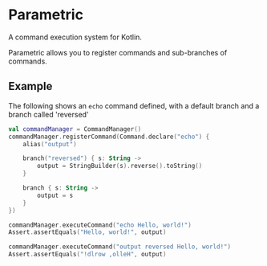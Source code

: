 # Parametric

A command execution system for Kotlin.

Parametric allows you to register commands and sub-branches of commands.

## Example

The following shows an `echo` command defined, with a default branch and a branch called 'reversed'

```kotlin
val commandManager = CommandManager()
commandManager.registerCommand(Command.declare("echo") {
    alias("output")

    branch("reversed") { s: String ->
        output = StringBuilder(s).reverse().toString()
    }

    branch { s: String ->
        output = s
    }
})

commandManager.executeCommand("echo Hello, world!")
Assert.assertEquals("Hello, world!", output)

commandManager.executeCommand("output reversed Hello, world!")
Assert.assertEquals("!dlrow ,olleH", output)
```
